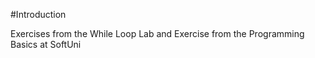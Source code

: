 #Introduction

Exercises from the While Loop Lab and Exercise from the Programming Basics at SoftUni
